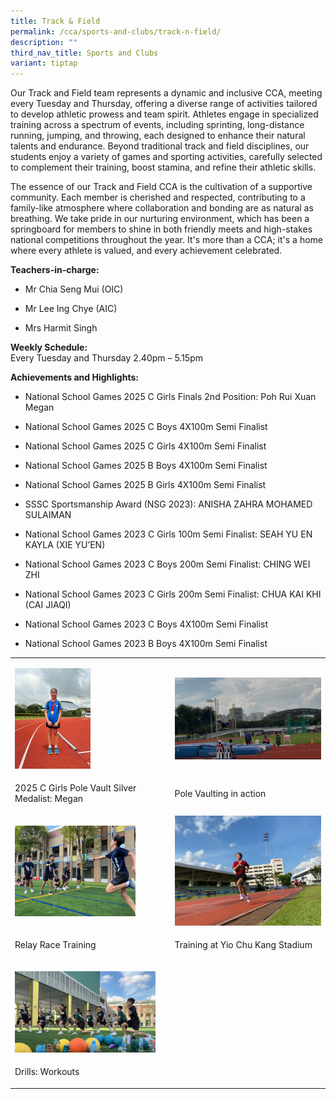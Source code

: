 ```yaml
---
title: Track & Field
permalink: /cca/sports-and-clubs/track-n-field/
description: ""
third_nav_title: Sports and Clubs
variant: tiptap
---
```

<p>Our Track and Field team represents a dynamic and inclusive CCA, meeting
every Tuesday and Thursday, offering a diverse range of activities tailored
to develop athletic prowess and team spirit. Athletes engage in specialized
training across a spectrum of events, including sprinting, long-distance
running, jumping, and throwing, each designed to enhance their natural
talents and endurance. Beyond traditional track and field disciplines,
our students enjoy a variety of games and sporting activities, carefully
selected to complement their training, boost stamina, and refine their
athletic skills.</p>
<p>The essence of our Track and Field CCA is the cultivation of a supportive
community. Each member is cherished and respected, contributing to a family-like
atmosphere where collaboration and bonding are as natural as breathing.
We take pride in our nurturing environment, which has been a springboard
for members to shine in both friendly meets and high-stakes national competitions
throughout the year. It's more than a CCA; it's a home where every athlete
is valued, and every achievement celebrated.</p>
<p></p>
<p><strong>Teachers-in-charge:</strong>
</p>
<ul data-tight="true" class="tight">
<li>
<p>Mr Chia Seng Mui (OIC)</p>
</li>
<li>
<p>Mr Lee Ing Chye (AIC)</p>
</li>
<li>
<p>Mrs Harmit Singh</p>
</li>
</ul>
<p></p>
<p><strong>Weekly Schedule:</strong> 
<br>Every Tuesday and Thursday 2.40pm – 5.15pm</p>
<p></p>
<p><strong>Achievements and Highlights:</strong>
</p>
<ul data-tight="true" class="tight">
<li>
<p>National School Games 2025 C Girls Finals 2nd Position: Poh Rui Xuan Megan</p>
</li>
<li>
<p>National School Games 2025 C Boys 4X100m Semi Finalist</p>
</li>
<li>
<p>National School Games 2025 C Girls 4X100m Semi Finalist</p>
</li>
<li>
<p>National School Games 2025 B Boys 4X100m Semi Finalist</p>
</li>
<li>
<p>National School Games 2025 B Girls 4X100m Semi Finalist</p>
</li>
<li>
<p>SSSC Sportsmanship Award (NSG 2023): ANISHA ZAHRA MOHAMED SULAIMAN</p>
</li>
<li>
<p>National School Games 2023 C Girls 100m Semi Finalist: SEAH YU EN KAYLA
(XIE YU’EN)</p>
</li>
<li>
<p>National School Games 2023 C Boys 200m Semi Finalist: CHING WEI ZHI</p>
</li>
<li>
<p>National School Games 2023 C Girls 200m Semi Finalist: CHUA KAI KHI (CAI
JIAQI)</p>
</li>
<li>
<p>National School Games 2023 C Boys 4X100m Semi Finalist</p>
</li>
<li>
<p>National School Games 2023 B Boys 4X100m Semi Finalist</p>
</li>
</ul>
<table style="minWidth: 50px">
<colgroup>
<col>
<col>
</colgroup>
<tbody>
<tr>
<td rowspan="1" colspan="1">
<p></p>
<div class="isomer-image-wrapper">
<img style="width: 50%;" height="auto" width="100%" alt="" src="/images/CCA/Sports and Clubs/Track and Field/Megan_pose_with_Medal.jpg">
</div>
</td>
<td rowspan="1" colspan="1">
<p></p>
<div class="isomer-image-wrapper">
<img style="width: 100%" height="auto" width="100%" alt="" src="/images/CCA/Sports and Clubs/Track and Field/Pole_Vault_in_action.jpg">
</div>
</td>
</tr>
<tr>
<td rowspan="1" colspan="1">
<p>2025 C Girls Pole Vault Silver Medalist: Megan</p>
</td>
<td rowspan="1" colspan="1">
<p>Pole Vaulting in action</p>
</td>
</tr>
<tr>
<td rowspan="1" colspan="1">
<div class="isomer-image-wrapper">
<img style="width: 80%;" height="auto" width="100%" alt="" src="/images/CCA/Sports and Clubs/Track and Field/2023/image4.jpeg">
</div>
</td>
<td rowspan="1" colspan="1">
<div class="isomer-image-wrapper">
<img style="width: 100%" height="auto" width="100%" alt="" src="/images/CCA/Sports and Clubs/Track and Field/2023/image5.jpeg">
</div>
</td>
</tr>
<tr>
<td rowspan="1" colspan="1">
<p>Relay Race Training</p>
</td>
<td rowspan="1" colspan="1">
<p>Training at Yio Chu Kang Stadium</p>
</td>
</tr>
<tr>
<td rowspan="1" colspan="1">
<p></p>
<div class="isomer-image-wrapper">
<img style="width: 93%;" height="auto" width="100%" alt="" src="/images/CCA/Sports and Clubs/Track and Field/Drills.jpg">
</div>
</td>
<td rowspan="1" colspan="1">
<p></p>
</td>
</tr>
<tr>
<td rowspan="1" colspan="1">
<p>Drills: Workouts</p>
</td>
<td rowspan="1" colspan="1">
<p></p>
</td>
</tr>
</tbody>
</table>
<p></p>